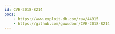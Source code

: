 ```yaml
---
id: CVE-2018-8214
pocs: 
    - https://www.exploit-db.com/raw/44915
    - https://github.com/guwudoor/CVE-2018-8214
---
```

